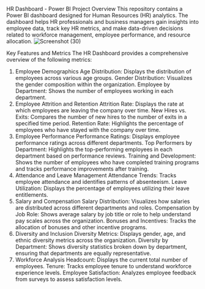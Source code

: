 HR Dashboard - Power BI Project
Overview
This repository contains a Power BI dashboard designed for Human Resources (HR) analytics. The dashboard helps HR professionals and business managers gain insights into employee data, track key HR metrics, and make data-driven decisions related to workforce management, employee performance, and resource allocation.
![Screenshot (30)](https://github.com/user-attachments/assets/206bda24-9100-4049-aff0-2741f86b4694)

Key Features and Metrics
The HR Dashboard provides a comprehensive overview of the following metrics:

1. Employee Demographics
Age Distribution: Displays the distribution of employees across various age groups.
Gender Distribution: Visualizes the gender composition within the organization.
Employee by Department: Shows the number of employees working in each department.
2. Employee Attrition and Retention
Attrition Rate: Displays the rate at which employees are leaving the company over time.
New Hires vs. Exits: Compares the number of new hires to the number of exits in a specified time period.
Retention Rate: Highlights the percentage of employees who have stayed with the company over time.
3. Employee Performance
Performance Ratings: Displays employee performance ratings across different departments.
Top Performers by Department: Highlights the top-performing employees in each department based on performance reviews.
Training and Development: Shows the number of employees who have completed training programs and tracks performance improvements after training.
4. Attendance and Leave Management
Attendance Trends: Tracks employee attendance and identifies patterns of absenteeism.
Leave Utilization: Displays the percentage of employees utilizing their leave entitlements.
5. Salary and Compensation
Salary Distribution: Visualizes how salaries are distributed across different departments and roles.
Compensation by Job Role: Shows average salary by job title or role to help understand pay scales across the organization.
Bonuses and Incentives: Tracks the allocation of bonuses and other incentive programs.
6. Diversity and Inclusion
Diversity Metrics: Displays gender, age, and ethnic diversity metrics across the organization.
Diversity by Department: Shows diversity statistics broken down by department, ensuring that departments are equally representative.
7. Workforce Analysis
Headcount: Displays the current total number of employees.
Tenure: Tracks employee tenure to understand workforce experience levels.
Employee Satisfaction: Analyzes employee feedback from surveys to assess satisfaction levels.
